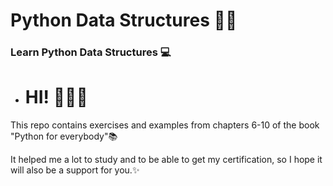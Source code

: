 # Python Data Structures 👩‍💻
### Learn Python Data Structures 💻

- # HI! 🙋🏽‍♀️

This repo 
contains exercises and examples from chapters 6-10 of the book 
 "Python for everybody"📚

It helped me a lot to study and to be able to get my certification, 
so I hope it will also be a support for you.✨
